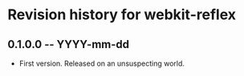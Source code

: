 # Revision history for webkit-reflex

## 0.1.0.0  -- YYYY-mm-dd

* First version. Released on an unsuspecting world.
